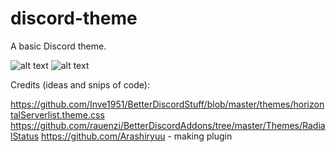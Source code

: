 # discord-theme

A basic Discord theme.

![alt text](http://i.imgur.com/K0WCibH.gif)
![alt text](http://i.imgur.com/902WnJM.png)


Credits (ideas and snips of code):

https://github.com/Inve1951/BetterDiscordStuff/blob/master/themes/horizontalServerlist.theme.css
https://github.com/rauenzi/BetterDiscordAddons/tree/master/Themes/RadialStatus
https://github.com/Arashiryuu - making plugin
